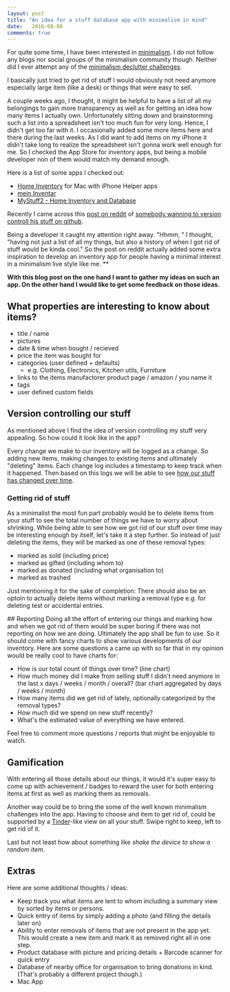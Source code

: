 ```yaml
---
layout: post
title: "An idea for a stuff database app with minimalism in mind"
date:   2016-08-08
comments: true
---
```


For quite some time, I have been interested in [minimalism](http://www.theminimalists.com/minimalism/). I do not follow any blogs nor social groups of the minimalism community though. Neither did I ever attempt any of the [minimalism declutter challenges](https://www.google.com/search?q=minimalism+challenge). 

I basically just tried to get rid of stuff I would obviously not need anymore especially large item (like a desk) or things that were easy to sell. 

A couple weeks ago, I thought, it might be helpful to have a list of all my belongings to gain more transparency as well as for getting an idea how many items I actually own. Unfortunately sitting down and brainstorming such a list into a spreadsheet isn't too much fun for very long. Hence, I didn't get too far with it. I occasionally added some more items here and there during the last weeks. As I did want to add items on my iPhone it didn't take long to realize the spreadsheet isn't gonna work well enough for me. So I checked the App Store for inventory apps, but being a mobile developer non of them would match my demand enough.  

Here is a list of some apps I checked out:

- [Home Inventory](http://binaryformations.com/products/home-inventory/) for Mac with iPhone Helper apps
- [mein Inventar](https://itunes.apple.com/de/app/mein-inventar/id431851303?mt=8)
- [MyStuff2 - Home Inventory and Database](https://itunes.apple.com//app/mystuff2-home-inventory-database/id354735594?mt=8)


Recently I came across this [post on reddit](https://www.reddit.com/r/declutter/comments/4uz0nk/version_controlling_my_things) of [somebody wanning to version controll his stuff on github](https://github.com/justmytwospence/things). 

Being a developer it caught my attention right away. "Hhmm, " I thought, "having not just a list of all my things, but also a history of when I got rid of stuff would be kinda cool." So the post on reddit actually added some extra inspiration to develop an inventory app for people having a minimal interest in a minimalism live style like me. **

**With this blog post on the one hand I want to gather my ideas on such an app. On the other hand I would like to get some feedback on those ideas.**


## What properties are interesting to know about items?

- title / name 
- pictures 
- date & time when bought / recieved
- price the item was bought for 
- categories (user defined + defaults)
	- e.g. Clothing, Electronics, Kitchen utils, Furniture
- links to the items manufactorer product page / amazon / you name it 
- tags 
- user defined custom fields 

## Version controlling our stuff 

As mentioned above I find the idea of version controlling my stuff very appealing. So how could it look like in the app? 

Every change we make to our inventory will be logged as a change. So adding new items, making changes to existing items and ultimately "deleting" items. Each change log includes a timestamp to keep track when it happened. Then based on this logs we will be able to see [how our stuff has changed over time](#reporting). 

### Getting rid of stuff 

As a minimalist the most fun part probably would be to delete items from your stuff to see the total number of things we have to worry about shrinking. While being able to see how we got rid of our stuff over time may be interesting enough by itself, let's take it a step further. So instead of just deleting the items, they will be marked as one of these removal types:

- marked as sold (including price) 
- marked as gifted (including whom to) 
- marked as donated (including what organisation to) 
- marked as trashed

Just mentioning it for the sake of completion: There should also be an optoin to actually delete items without marking a removal type e.g. for deleting test or accidental entries. 

<a name="reporting">
## Reporting 
Doing all the effort of entering our things and marking how and when we got rid of them would be super boring if there was not reporting on how we are doing. Ultimately the app shall be fun to use. So it should come with fancy charts to show various developments of our inventory. Here are some questions a came up with so far that in my opinion would be really cool to have charts for: 

- How is our total count of things over time? (line chart) 
- How much money did I make from selling stuff I didn't need anymore in the last x days / weeks / month / overall? (bar chart aggregated by days / weeks / month) 
- How many items did we get rid of lately, optionally categorized by the removal types?
- How much did we spend on new stuff recently? 
- What's the estimated value of everything we have entered. 
	
Feel free to comment more questions / reports that might be enjoyable to watch. 

## Gamification 
With entering all those details about our things, it would it's super easy to come up with achievement / badges to reward the user for both entering items at first as well as marking them as removals. 

Another way could be to bring the some of the well known minimalism challenges into the app. Having to choose and item to get rid of, could be supported by a [Tinder](https://www.gotinder.com)-like view on all your stuff. Swipe right to keep, left to get rid of it. 
	
Last but not least how about something like *shake the device to show a random item*. 


## Extras
Here are some additional thoughts / ideas: 

- Keep track you what items are lent to whom including a summary view by sorted by items or persons. 
- Quick entry of items by simply adding a photo (and filling the details later on)
- Ability to enter removals of items that are not present in the app yet. This would create a new item and mark it as removed right all in one step. 
- Product database with picture and pricing details + Barcode scanner for quick entry
- Database of nearby office for organisation to bring donations in kind. (That's probably a different project though.)
- Mac App 
